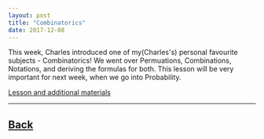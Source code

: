 ```yaml
---
layout: post
title: "Combinatorics"
date: 2017-12-08
---
```

This week, Charles introduced one of my(Charles's) personal favourite subjects - Combinatorics! We went over Permuations, Combinations, Notations, and deriving the formulas for both. This lesson will be very important for next week, when we go into Probability.

[Lesson and additional materials](https://docs.google.com/presentation/d/1FlOkpXLKsTARN6UJdzxozW7TmGUeCmaO8MpddyPd4UI/edit?usp=sharing)

___	

## [Back](/blog)

